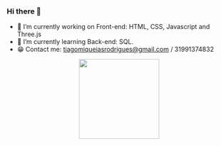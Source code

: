 ### Hi there 👋


- 🔭 I’m currently working on Front-end: HTML, CSS, Javascript and Three.js
- 🌱 I’m currently learning Back-end: SQL.
- 😁 Contact me: tiagomiqueiasrodrigues@gmail.com / 31991374832

<div align="center">
  <a href="https://github.com/"TiagoMiqueiasMG">
  <img height="180em" src="https://github-readme-stats.vercel.app/api?username=TiagoMiqueiasMG&show_icons=true&theme=dark&include_all_commits=true&count_private=true"/>
</div>


